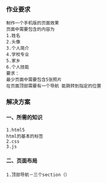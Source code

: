 ### 作业要求
```
制作一个手机版的页面效果
页面中需要包含的内容为
1.姓名
2.头像
3.个人简介
4.学校专业
5.家乡
6.个人技能
要求：
最少页面中需要包含5张照片
在页面顶部需要有一个导航 能跳转到指定的位置

```
### 解决方案
#### 一、所需的知识
```
1.html5
html的基本的标签
2.css
3.js
```
#### 二、页面布局
```
1.顶部导航－三个section（）

```